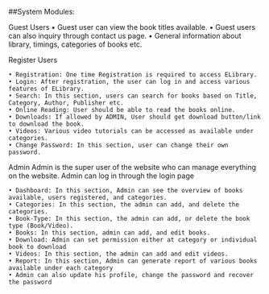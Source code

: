 ##System Modules:

Guest Users
    • Guest user can view the book titles available.
    • Guest users can also inquiry through contact us page.
    • General information about library, timings, categories of books etc.

Register Users

    • Registration: One time Registration is required to access ELibrary.
    • Login: After registration, the user can log in and access various features of ELibrary.
    • Search: In this section, users can search for books based on Title, Category, Author, Publisher etc.
    • Online Reading: User should be able to read the books online.
    • Downloads: If allowed by ADMIN, User should get download button/link to download the book.
    • Videos: Various video tutorials can be accessed as available under categories.
    • Change Password: In this section, user can change their own password.


Admin
Admin is the super user of the website who can manage everything on the website. Admin can log in through the login page

    • Dashboard: In this section, Admin can see the overview of books available, users registered, and categories.
    • Categories: In this section, the admin can add, and delete the categories.
    • Book-Type: In this section, the admin can add, or delete the book type (Book/Video).
    • Books: In this section, admin can add, and edit books.
    • Download: Admin can set permission either at category or individual book to download
    • Videos: In this section, the admin can add and edit videos.
    • Report: In this section, Admin can generate report of various books available under each category
    • Admin can also update his profile, change the password and recover the password
